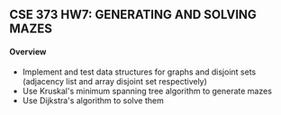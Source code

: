 ## CSE 373 HW7: GENERATING AND SOLVING MAZES

#### Overview
- Implement and test data structures for graphs and disjoint sets (adjacency list and array disjoint set respectively) 
- Use Kruskal's minimum spanning tree algorithm to generate mazes
- Use Dijkstra's algorithm to solve them
